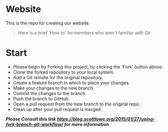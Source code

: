 # Website
This is the repo for creating our website.

> Here is a brief 'How to' for members who aren't familiar with Git
# Start
- Please begin by Forking this project, by clicking the 'Fork' button above.
- Clone the forked repository to your local system.
- Add a Git remote for the original repository.
- Create a feature branch in which to place your changes.
- Make your changes to the new branch.
- Commit the changes to the branch.
- Push the branch to GitHub.
- Open a pull request from the new branch to the original repo.
- Clean up after your pull request is merged.

***Please Consult this link https://blog.scottlowe.org/2015/01/27/using-fork-branch-git-workflow/ for more information***
